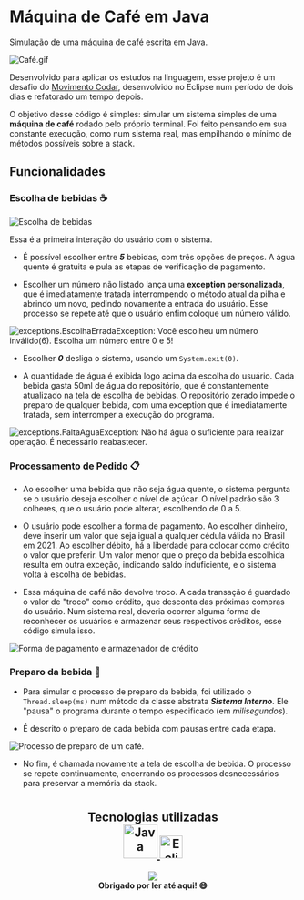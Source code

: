# Máquina de Café em Java  

Simulação de uma máquina de café escrita em Java.

![Café.gif](https://www.mexidodeideias.com.br/wp-content/uploads/2016/05/dia-orgulho-geek.gif)

Desenvolvido para aplicar os estudos na linguagem, esse projeto é um desafio do [Movimento Codar](https://github.com/movimentocodar/iniciante-java-oo-2021), desenvolvido no Eclipse num período de dois dias e refatorado um tempo depois.

O objetivo desse código é simples: simular um sistema simples de uma **máquina de café** rodado pelo próprio terminal. Foi feito pensando em sua constante execução, como num sistema real, mas empilhando o mínimo de métodos possíveis sobre a stack.

## Funcionalidades

### Escolha de bebidas ☕

![Escolha de bebidas](https://cdn.discordapp.com/attachments/742936910019690607/893275561030475786/opcao-java.png)

Essa é a primeira interação do usuário com o sistema.

- É possível escolher entre _**5**_ bebidas, com três opções de preços. A água quente é gratuita e pula as etapas de verificação de pagamento.

- Escolher um número não listado lança uma **exception personalizada**, que é imediatamente tratada interrompendo o método atual da pilha e abrindo um novo, pedindo novamente a entrada do usuário. Esse processo se repete até que o usuário enfim coloque um número válido.

![exceptions.EscolhaErradaException: Você escolheu um número inválido(6). Escolha um número entre 0 e 5!](https://cdn.discordapp.com/attachments/742936910019690607/893281624450535444/exception.png)

- Escolher _**0**_ desliga o sistema, usando um `System.exit(0)`.

- A quantidade de água é exibida logo acima da escolha do usuário. Cada bebida gasta 50ml de água do repositório, que é constantemente atualizado na tela de escolha de bebidas. O repositório zerado impede o preparo de qualquer bebida, com uma exception que é imediatamente tratada, sem interromper a execução do programa.

![exceptions.FaltaAguaException: Não há água o suficiente para realizar operação. É necessário reabastecer.](https://cdn.discordapp.com/attachments/742936910019690607/893286000619569172/semagua.png)

### Processamento de Pedido 📋

- Ao escolher uma bebida que não seja água quente, o sistema pergunta se o usuário deseja escolher o nível de açúcar. O nível padrão são 3 colheres, que o usuário pode alterar, escolhendo de 0 a 5.

- O usuário pode escolher a forma de pagamento. Ao escolher dinheiro, deve inserir um valor que seja igual a qualquer cédula válida no Brasil em 2021. Ao escolher débito, há a liberdade para colocar como crédito o valor que preferir. Um valor menor que o preço da bebida escolhida resulta em outra exceção, indicando saldo induficiente, e o sistema volta à escolha de bebidas.

- Essa máquina de café não devolve troco. A cada transação é guardado o valor de "troco" como crédito, que desconta das próximas compras do usuário. Num sistema real, deveria ocorrer alguma forma de reconhecer os usuários e armazenar seus respectivos créditos, esse código simula isso.

![Forma de pagamento e armazenador de crédito](https://cdn.discordapp.com/attachments/742936910019690607/893291783113568276/2222.png)

### Preparo da bebida 🍵

- Para simular o processo de preparo da bebida, foi utilizado o `Thread.sleep(ms)` num método da classe abstrata **_Sistema Interno_**. Ele "pausa" o programa durante o tempo especificado (em _milisegundos_).

- É descrito o preparo de cada bebida com pausas entre cada etapa.

![Processo de preparo de um café.](https://cdn.discordapp.com/attachments/742936910019690607/893293527742693376/ssssss.png)

- No fim, é chamada novamente a tela de escolha de bebida. O processo se repete continuamente, encerrando os processos desnecessários para preservar a memória da stack. <h1/>

<div align=center>
  
  <h2>
    Tecnologias utilizadas <br>
    <a href="https://www.java.com/">
      <img alt="Java" width="60" height="60" src="https://cdn.jsdelivr.net/gh/devicons/devicon/icons/java/java-original.svg" />
    </a>
    <a href="https://www.eclipse.org/">
      <img alt="Eclipse IDE" height="40" src="https://upload.wikimedia.org/wikipedia/commons/thumb/d/d0/Eclipse-Luna-Logo.svg/1280px-Eclipse-Luna-Logo.svg.png" />
    </a>
  </h2>
</div>


<div align=center>
  <img src="https://cdn.discordapp.com/attachments/742936910019690607/893296064369668096/UEl2.gif"> <br>
  <strong>Obrigado por ler até aqui! 😄</strong>
</div>
